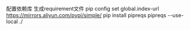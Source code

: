 配置依赖库
生成requirement文件
pip config set global.index-url https://mirrors.aliyun.com/pypi/simple/
pip install pipreqs
pipreqs --use-local ./

